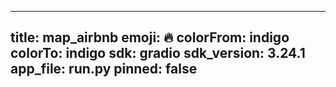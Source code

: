 
---
title: map_airbnb 
emoji: 🔥
colorFrom: indigo
colorTo: indigo
sdk: gradio
sdk_version: 3.24.1
app_file: run.py
pinned: false
---
